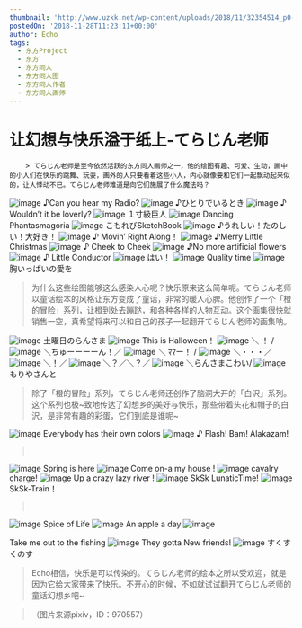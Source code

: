 ```yaml
---
thumbnail: 'http://www.uzkk.net/wp-content/uploads/2018/11/32354514_p0-825x510.jpg'
postedOn: '2018-11-28T11:23:11+00:00'
author: Echo
tags:
  - 东方Project
  - 东方
  - 东方同人
  - 东方同人图
  - 东方同人作者
  - 东方同人画师
---
```


# 让幻想与快乐溢于纸上-てらじん老师

		> てらじん老师是至今依然活跃的东方同人画师之一，他的绘图有趣、可爱、生动，画中的小人们在快乐的跳舞、玩耍，画外的人只要看着这些小人，内心就像要和它们一起飘动起来似的，让人悸动不已。てらじん老师难道是向它们施展了什么魔法吗？

> 

![image](http://www.uzkk.net/wp-content/uploads/2018/11/31605095_p0.jpg)
♪Can you hear my Radio?
![image](http://www.uzkk.net/wp-content/uploads/2018/11/31517248_p0.jpg)
♪ひとりでいるとき
![image](http://www.uzkk.net/wp-content/uploads/2018/11/34176544_p0-1.jpg)
♪ Wouldn’t it be loverly?
![image](http://www.uzkk.net/wp-content/uploads/2018/11/39196158_p0-1024x638.jpg)
１寸級巨人
![image](http://www.uzkk.net/wp-content/uploads/2018/11/45199174_p0.jpg)
Dancing Phantasmagoria
![image](http://www.uzkk.net/wp-content/uploads/2018/11/58356709_p0-1-1024x515.png)
こもれびSketchBook
![image](http://www.uzkk.net/wp-content/uploads/2018/11/31742794_p0-930x1024.jpg)
♪うれしい！たのしい！大好き！
![image](http://www.uzkk.net/wp-content/uploads/2018/11/35462957_p0-761x1024.jpg)
♪ Movin’ Right Along！
![image](http://www.uzkk.net/wp-content/uploads/2018/11/32354514_p0.jpg)
♪Merry Little Christmas
![image](http://www.uzkk.net/wp-content/uploads/2018/11/33083792_p0.jpg)
♪ Cheek to Cheek
![image](http://www.uzkk.net/wp-content/uploads/2018/11/30890079_p0.jpg)
♪No more artificial flowers
![image](http://www.uzkk.net/wp-content/uploads/2018/11/54217478_p0.jpg)
♪ Little Conductor
![image](http://www.uzkk.net/wp-content/uploads/2018/11/32219667_p0.jpg)
はい！
![image](http://www.uzkk.net/wp-content/uploads/2018/11/68534228_p0-1.png)
Quality time
![image](http://www.uzkk.net/wp-content/uploads/2018/11/62723962_p0.jpg)
胸いっぱいの愛を
> 为什么这些绘图能够这么感染人心呢？快乐原来这么简单呢。てらじん老师以童话绘本的风格让东方变成了童话，非常的暖人心脾。他创作了一个「橙的冒险」系列，让橙到处去蹦跶，和各种各样的人物互动。这个画集很快就销售一空，真希望将来可以和自己的孩子一起翻开てらじん老师的画集呐。

![image](http://www.uzkk.net/wp-content/uploads/2018/11/43798023_p0.jpg)
土曜日のらんさま
![image](http://www.uzkk.net/wp-content/uploads/2018/11/31381396_p0.jpg)
This is Halloween！
![image](http://www.uzkk.net/wp-content/uploads/2018/11/32282174_p0-1.jpg)
＼ ！ /
![image](http://www.uzkk.net/wp-content/uploads/2018/11/27469136_p0.jpg)
＼ちゅーーーーん！／
![image](http://www.uzkk.net/wp-content/uploads/2018/11/30832487_p0.jpg)
＼ ﾏﾏー！ /
![image](http://www.uzkk.net/wp-content/uploads/2018/11/37482413_p0.jpg)
＼・・・／
![image](http://www.uzkk.net/wp-content/uploads/2018/11/34426355_p0.jpg)
＼！／
![image](http://www.uzkk.net/wp-content/uploads/2018/11/35436181_p0.jpg)
＼？／＼？／
![image](http://www.uzkk.net/wp-content/uploads/2018/11/28950286_p0.jpg)
＼らんさまこわい/
![image](http://www.uzkk.net/wp-content/uploads/2018/11/32971254_p0-1024x708.jpg)
もりやさんと
> 除了「橙的冒险」系列，てらじん老师还创作了脑洞大开的「白沢」系列。这个系列也极~致地传达了幻想乡的美好与快乐，那些带着头花和帽子的白沢，是非常有趣的彩蛋，它们到底是谁呢~

![image](http://www.uzkk.net/wp-content/uploads/2018/11/54194352_p0-1024x394.jpg)
Everybody has their own colors
![image](http://www.uzkk.net/wp-content/uploads/2018/11/45338303_p0-1024x401.jpg)
♪ Flash! Bam! Alakazam!
>  

![image](http://www.uzkk.net/wp-content/uploads/2018/11/68534603_p0-1024x394.jpg)
Spring is here
![image](http://www.uzkk.net/wp-content/uploads/2018/11/65434971_p0-1024x394.jpg)
Come on-a my house !
![image](http://www.uzkk.net/wp-content/uploads/2018/11/66506406_p0-1024x396.jpg)
cavalry charge!
![image](http://www.uzkk.net/wp-content/uploads/2018/11/62761260_p0-1024x394.jpg)
Up a crazy lazy river !
![image](http://www.uzkk.net/wp-content/uploads/2018/11/58356646_p0-1-1024x394.jpg)
SkSk LunaticTime!
![image](http://www.uzkk.net/wp-content/uploads/2018/11/40582085_p0-1024x394.jpg)
SkSk-Train！
>  

![image](http://www.uzkk.net/wp-content/uploads/2018/11/47769610_p0-1024x394.jpg)
Spice of Life
![image](http://www.uzkk.net/wp-content/uploads/2018/11/50063850_p0-1024x394.jpg)
An apple a day
![image](http://www.uzkk.net/wp-content/uploads/2018/11/51958590_p0-1024x394.jpg)

Take me out to the fishing
![image](http://www.uzkk.net/wp-content/uploads/2018/11/43328851_p0-1024x394.jpg)
They gotta New friends!
![image](http://www.uzkk.net/wp-content/uploads/2018/11/38362340_p0-833x1024.jpg)
すくすくのす
> Echo相信，快乐是可以传染的。てらじん老师的绘本之所以受欢迎，就是因为它给大家带来了快乐。不开心的时候，不如就试试翻开てらじん老师的童话幻想乡吧~

> （图片来源pixiv，ID：970557）

	
